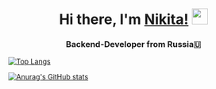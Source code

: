 <h1 align="center">Hi there, I'm <a href="http://skyhelperblog.herokuapp.com/" target="_blank">Nikita!</a> 
<img src="https://github.com/blackcater/blackcater/raw/main/images/Hi.gif" height="32"/></h1>
<h3 align="center">Backend-Developer from Russia🇺</h3>

[![Top Langs](https://github-readme-stats.vercel.app/api/top-langs/?username=GrekF3&layout=compact)](https://github.com/GrekF3/github-readme-stats)


[![Anurag's GitHub stats](https://github-readme-stats.vercel.app/api?username=GrekF3)](https://github.com/anuraghazra/github-readme-stats)





<!--
**GrekF3/GrekF3** is a ✨ _special_ ✨ repository because its `README.md` (this file) appears on your GitHub profile.

Here are some ideas to get you started:

- 🔭 I’m currently working on ...
- 🌱 I’m currently learning ...
- 👯 I’m looking to collaborate on ...
- 🤔 I’m looking for help with ...
- 💬 Ask me about ...
- 📫 How to reach me: ...
- 😄 Pronouns: ...
- ⚡ Fun fact: ...
-->
